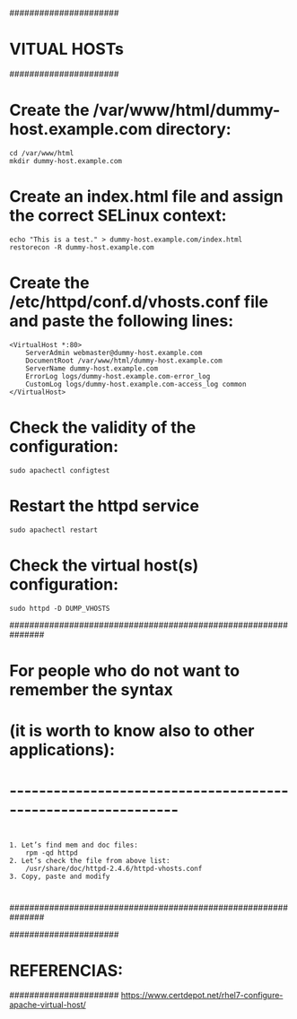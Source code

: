 ######################
#    VITUAL HOSTs    #
######################


# Create the /var/www/html/dummy-host.example.com directory:
	cd /var/www/html
	mkdir dummy-host.example.com


# Create an index.html file and assign the correct SELinux context:
	echo "This is a test." > dummy-host.example.com/index.html
	restorecon -R dummy-host.example.com


# Create the /etc/httpd/conf.d/vhosts.conf file and paste the following lines:
	<VirtualHost *:80>
		ServerAdmin webmaster@dummy-host.example.com
		DocumentRoot /var/www/html/dummy-host.example.com
		ServerName dummy-host.example.com
		ErrorLog logs/dummy-host.example.com-error_log
		CustomLog logs/dummy-host.example.com-access_log common
	</VirtualHost>


# Check the validity of the configuration:
	sudo apachectl configtest


# Restart the httpd service
	sudo apachectl restart


# Check the virtual host(s) configuration:
	sudo httpd -D DUMP_VHOSTS




###############################################################
# For people who do not want to remember the syntax 
# (it is worth to know also to other applications):
# -------------------------------------------------------------
#
	1. Let’s find mem and doc files:
		rpm -qd httpd
	2. Let’s check the file from above list:
		/usr/share/doc/httpd-2.4.6/httpd-vhosts.conf
	3. Copy, paste and modify
#
#
###############################################################




######################
#    REFERENCIAS:
######################
	https://www.certdepot.net/rhel7-configure-apache-virtual-host/